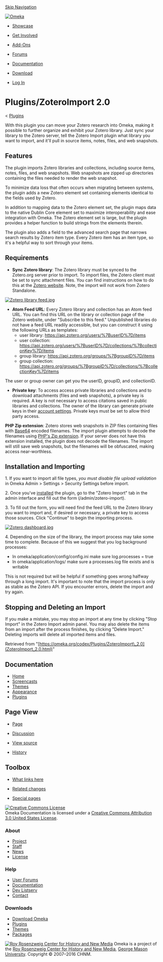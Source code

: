 <div id="wrap">

[Skip Navigation](ZoteroImport_2.0.html#content)
<div id="header">

<div class="padding">

<span
id="logo">[![Omeka](../../ui/i/logo-horizontal-288px.gif)](../../index.html)</span>
<div id="search-form">

</div>

-   <div id="nav-showcase">

    </div>

    [Showcase](../../showcase/index.html)
-   <div id="nav-involved">

    </div>

    [Get Involved](../../get-involved/index.html)
-   <div id="nav-addons">

    </div>

    [Add-Ons](../../add-ons/index.html)
-   <div id="nav-forums">

    </div>

    [Forums](../../forums/index.html)
-   <div id="nav-documentation">

    </div>

    [Documentation](../index.html)
-   <div id="nav-download">

    </div>

    [Download](../../download/index.html)

</div>

</div>

<div id="content">

<div class="padding">

<div id="user-meta">

-   <div id="pt-login">

    </div>

    [Log
    In](https://omeka.org/c/index.php?title=Special:UserLogin&returnto=Plugins/ZoteroImport%202.0)

</div>

Plugins/ZoteroImport 2.0
========================

<div id="contentSub">

<span class="subpages">&lt;
[Plugins](../Plugins.1.html "Plugins")</span>

</div>

<div id="primary">

With this plugin you can move your Zotero research into Omeka, making it
possible to further organize and exhibit your Zotero library. Just sync
your library to the Zotero server, tell the Zotero Import plugin what
library you want to import, and it'll pull in source items, notes,
files, and web snapshots.

<span id="Features" class="mw-headline">Features</span>
-------------------------------------------------------

The plugin imports Zotero libraries and collections, including source
items, notes, files, and web snapshots. Web snapshots are zipped up
directories containing the files needed to render the web snapshot.

To minimize data loss that often occurs when migrating between systems,
the plugin adds a new Zotero element set containing elements identical
to the fields used by Zotero.

In addition to mapping data to the Zotero element set, the plugin maps
data to the native Dublin Core element set to maximize interoperability
and ease integration with Omeka. The Zotero element set is large, but
the plugin provides a helper function to build strings from the elements
therein.

The plugin also adds a field to the advanced search page that narrows
search results by Zotero item type. Every Zotero item has an item type,
so it's a helpful way to sort through your items.

<span id="Requirements" class="mw-headline">Requirements</span>
---------------------------------------------------------------

-   **Sync Zotero library**: The Zotero library must be synced to the
    Zotero.org server prior to import. To import files, the Zotero
    client must be set to sync attachment files. You can find
    instructions on how to do this at the [Zotero
    website](http://www.zotero.org/support/sync). Note, the import will
    not work from Zotero Standalone.

[![Zotero library
feed.jpg](https://omeka.org/c/images/thumb/a/a0/Zotero_library_feed.jpg/400px-Zotero_library_feed.jpg)](https://omeka.org/codex/File:Zotero_library_feed.jpg)

-   **Atom Feed URL**: Every Zotero library and collection has an Atom
    feed URL. You can find this URL on the library or collection page of
    the Zotero website, under "Subscribe to this feed." Unpublished
    libraries do not have a feed URL readily accessible, but you can
    construct it using the following URLs as templates:
    -   user library: <https://api.zotero.org/users/%7BuserID%7D/items>
    -   user collection:
        <https://api.zotero.org/users/%7BuserID%7D/collections/%7BcollectionKey%7D/items>
    -   group library:
        <https://api.zotero.org/groups/%7BgroupID%7D/items>
    -   group collection:
        <https://api.zotero.org/groups/%7BgroupID%7D/collections/%7BcollectionKey%7D/items>

The user or group owner can get you the userID, groupID, and
collectionID.

-   **Private key**: To access access private libraries and collections
    and to download attachments (files and web snapshots), a private key
    is required. A key is not necessary to access citations saved in
    public libraries and collections. The owner of the library can
    generate private keys in their [account
    settings](https://www.zotero.org/settings/keys/new). Private keys
    must be set to allow third party access.

**PHP Zip extension**: Zotero stores web snapshots in ZIP files
containing files with [Base64](http://en.wikipedia.org/wiki/Base64)
encoded filenames. The import plugin attempts to decode the filenames
using [PHP's Zip extension](http://www.php.net/manual/en/book.zip.php).
If your server does not have this extension installed, the plugin does
not decode the filenames. The import will still save web snapshots, but
the filenames will be obfuscated, making access near-worthless.

<span id="Installation_and_Importing" class="mw-headline">Installation and Importing</span>
-------------------------------------------------------------------------------------------

1\. If you want to import all file types, *you must disable file upload
validation* in Omeka Admin &gt; Settings &gt; Security Settings before
import.

2\. Once you've
[installed](../Managing_Plugins_2.0.html#Installing_a_Plugin "Managing Plugins 2.0")
the plugin, go to the "Zotero Import" tab in the admin interface and
fill out the form (/admin/zotero-import).

3\. To fill out the form, you will need find the feed URL to the Zotero
library you want to import and, if desired or necessary, a private key
to access those sources. Click "Continue" to begin the importing
process.

[![Zotero
dashboard.jpg](https://omeka.org/c/images/thumb/7/7f/Zotero_dashboard.jpg/500px-Zotero_dashboard.jpg)](https://omeka.org/codex/File:Zotero_dashboard.jpg)

4\. Depending on the size of the library, the import process may take
some time to complete. Because of this we suggest that you log
background processes:

-   In omeka/application/config/config.ini make sure log.processes =
    true
-   In omeka/application/logs/ make sure a processes.log file exists and
    is writable

This is not required but will be helpful if something goes wrong halfway
through a long import. It's important to note that the import process is
only as stable as the Zotero API. If you encounter errors, delete the
import and try again.

<span id="Stopping_and_Deleting_an_Import" class="mw-headline">Stopping and Deleting an Import</span>
-----------------------------------------------------------------------------------------------------

If you make a mistake, you may stop an import at any time by clicking
"Stop Import" in the Zotero Import admin panel. You may also delete the
items from an import after the process finishes, by clicking "Delete
Import." Deleting imports will delete all imported items and files.

<div class="printfooter">

Retrieved from
"[https://omeka.org/codex/Plugins/ZoteroImport\_2.0](ZoteroImport_2.0.html)"

</div>

<div id="catlinks" class="catlinks catlinks-allhidden">

</div>

</div>

<div id="secondary">

<div class="portlet">

Documentation
-------------

-   [Home](../index.html)
-   [Screencasts](../Screencasts.html)
-   [Themes](../Managing_Themes_2.0.html)
-   [Appearance](../Managing_Appearance_2.0.html)
-   [Plugins](../Plugins2.0.html)

</div>

<div class="portlet">

Page View
---------

-   <div id="nav-page">

    </div>

    [Page](ZoteroImport_2.0.html)
-   <div id="nav-discussion">

    </div>

    [Discussion](https://omeka.org/c/index.php?title=Talk:Plugins/ZoteroImport_2.0&action=edit&redlink=1)
-   <div id="nav-view_source">

    </div>

    [View
    source](https://omeka.org/c/index.php?title=Plugins/ZoteroImport_2.0&action=edit)
-   <div id="nav-history">

    </div>

    [History](https://omeka.org/c/index.php?title=Plugins/ZoteroImport_2.0&action=history)

</div>

<div id="wiki-toolbox" class="portlet">

Toolbox
-------

-   <div id="t-whatlinkshere">

    </div>

    [What links
    here](https://omeka.org/codex/Special:WhatLinksHere/Plugins/ZoteroImport_2.0)
-   <div id="t-recentchangeslinked">

    </div>

    [Related
    changes](https://omeka.org/codex/Special:RecentChangesLinked/Plugins/ZoteroImport_2.0)
-   <div id="t-specialpages">

    </div>

    [Special pages](../Special:SpecialPages.html)

</div>

[![Creative Commons
License](https://i.creativecommons.org/l/by/3.0/us/88x31.png)](http://creativecommons.org/licenses/by/3.0/us/)\
Omeka Documentation is licensed under a [Creative Commons Attribution
3.0 United States
License](http://creativecommons.org/licenses/by/3.0/us/).

</div>

</div>

</div>

<div id="footer">

<div class="padding">

<div id="sitemap">

<div class="section">

### About

-   [Project](../../about/index.html)
-   [Staff](../../about/staff/index.html)
-   [News](../../blog/index.html)
-   [License](http://www.gnu.org/copyleft/gpl.html)

</div>

<div class="section">

### Help

-   [User Forums](../../forums/index.html)
-   [Documentation](../index.html)
-   [Dev Listserv](http://groups.google.com/group/omeka-dev)
-   [Contact](../../contact/index.html)

</div>

<div class="section">

### Downloads

-   [Download Omeka](../../download/index.html)
-   [Plugins](../../addons/plugins.html)
-   [Themes](../../addons/themes.html)
-   [Packages](../../download/packages/index.html)

</div>

</div>

<div id="chnm-meta">

<span id="chnm-logo">[![Roy Rosenzweig Center for History and New
Media](../../ui/i/rrchnm-logo-regular.gif)](http://chnm.gmu.edu)</span>
Omeka is a project of the [Roy Rosenzweig Center for History and New
Media](http://chnm.gmu.edu), [George Mason
University](http://www.gmu.edu). Copyright © 2007–2016 CHNM.

</div>

</div>

</div>

</div>
